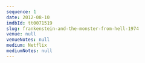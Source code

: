 ```yaml
---
sequence: 1
date: 2012-08-10
imdbId: tt0071519
slug: frankenstein-and-the-monster-from-hell-1974
venue: null
venueNotes: null
medium: Netflix
mediumNotes: null
---
```


